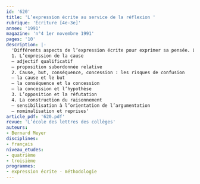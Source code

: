 ```yaml
---
id: '620'
title: 'L’expression écrite au service de la réflexion '
rubrique: 'Écriture [4e-3e]'
annee: '1991'
magazine: 'n°4 1er novembre 1991'
pages: '10'
description: |-
  'Différents aspects de l’expression écrite pour exprimer sa pensée. L’article comprend quatre parties :
  1. L’expression de la cause
  – adjectif qualificatif
  – proposition subordonnée relative
  2. Cause, but, conséquence, concession : les risques de confusion
  – la cause et le but
  – la conséquence et la concession
  – la concession et l’hypothèse
  3. L’opposition et la réfutation
  4. La construction du raisonnement
  – sensibilisation à l’orientation de l’argumentation
  – nominalisation et reprises'
article_pdf: '620.pdf'
revue: 'L’école des lettres des collèges'
auteurs:
- Bernard Meyer
disciplines:
- français
niveau_etudes:
- quatrième
- troisième
programmes:
- expression écrite - méthodologie
---
```

